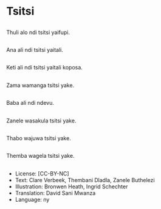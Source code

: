 # Tsitsi

##
Thuli alo ndi tsitsi yaifupi.

##
Ana ali ndi tsitsi yaitali.

##
Keti ali ndi tsitsi yaitali koposa.

##
Zama wamanga tsitsi yake.

##
Baba ali ndi ndevu.

##
Zanele wasakula tsitsi yake.

##
Thabo wajuwa tsitsi yake.

##
Themba wagela tsitsi yake.

##
* License: [CC-BY-NC]
* Text: Clare Verbeek, Thembani Dladla, Zanele Buthelezi
* Illustration: Bronwen Heath, Ingrid Schechter
* Translation: David Sani Mwanza
* Language: ny
